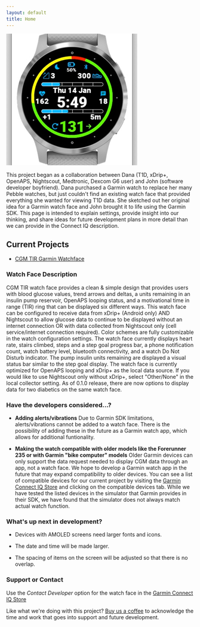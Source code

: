 ```yaml
---
layout: default
title: Home
---
```


![CoverImage](images/CoverImage.png)

This project began as a collaboration between Dana (T1D, xDrip+, OpenAPS, Nightscout, Medtronic, Dexcom G6 user) and John (software developer boyfriend).  Dana purchased a Garmin watch to replace her many Pebble watches, but just couldn't find an existing watch face that provided everything she wanted for viewing T1D data.  She sketched out her original idea for a Garmin watch face and John brought it to life using the Garmin SDK.  This page is intended to explain settings, provide insight into our thinking, and share ideas for future development plans in more detail than we can provide in the Connect IQ description.

## Current Projects

- [CGM TIR Garmin Watchface](https://apps.garmin.com/en-US/apps/38c13f6f-3f68-4a08-b58b-1e1089292a6f)

### Watch Face Description

CGM TIR watch face provides a clean & simple design that provides users with blood glucose values, trend arrows and deltas, a units remaining in an insulin pump reservoir, OpenAPS looping status, and a motivational time in range (TIR) ring that can be displayed six different ways.  This watch face can be configured to receive data from xDrip+ (Android only) AND Nightscout to allow glucose data to continue to be displayed without an internet connection OR with data collected from Nightscout only (cell service/internet connection required). Color schemes are fully customizable in the watch configuration settings. The watch face currently displays heart rate, stairs climbed, steps and a step goal progress bar, a phone notification count, watch battery level, bluetooth connectivity, and a watch Do Not Disturb indicator. The pump insulin units remaining are displayed a visual status bar similar to the step goal display.  The watch face is currently optimized for OpenAPS looping and xDrip+ as the local data source.  If you would like to use Nightscout only without xDrip+, select "Other/None" in the local collector setting.  As of 0.1.0 release, there are now options to display data for two diabetics on the same watch face.  



### Have the developers considered...?
-  <strong>Adding alerts/vibrations</strong>
Due to Garmin SDK limitations, alerts/vibrations cannot be added to a watch face.  There is the possibility of adding these in the future as a Garmin watch app,    which allows for additional funtionality.

-  <strong>Making the watch compatible with older models like the Forerunner 235 or with Garmin "bike computer" models</strong>
Older Garmin devices can only support the data request needed to display CGM data through an app, not a watch face.  We hope to develop a Garmin watch app in the future that may expand compatibility to older devices.  You can see a list of compatible devices for our current project by visiting the [Garmin Connect IQ Store](https://apps.garmin.com/en-US/apps/38c13f6f-3f68-4a08-b58b-1e1089292a6f) and clicking on the compatible devices tab.  While we have tested the listed devices in the simulator that Garmin provides in their SDK, we have found that the simulator does not always match actual watch function.

### What's up next in development?
- Devices with AMOLED screens need larger fonts and icons.

- The date and time will be made larger.

- The spacing of items on the screen will be adjusted so that there is no overlap.

### Support or Contact

Use the _Contact Developer_ option for the watch face in the [Garmin Connect IQ Store](https://apps.garmin.com/en-US/apps/38c13f6f-3f68-4a08-b58b-1e1089292a6f)

Like what we're doing with this project? [Buy us a coffee](https://www.buymeacoffee.com/cgmtir) to acknowledge the time and work that goes into support and future development. 

